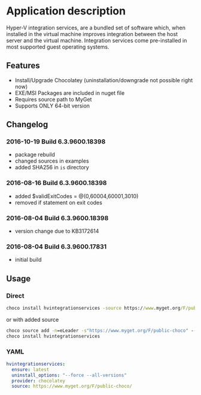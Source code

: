 # Application description

Hyper-V integration services, are a bundled set of software which, when installed in the virtual machine improves integration between the host server and the virtual machine. Integration services come pre-installed in most supported guest operating systems.

## Features

* Install/Upgrade Chocolatey (uninstallation/downgrade not possible right now)
* EXE/MSI Packages are included in nuget file
* Requires source path to MyGet
* Supports ONLY 64-bit version

## Changelog

### 2016-10-19 Build 6.3.9600.18398

* package rebuild
* changed sources in examples
* added SHA256 in `is` directory


### 2016-08-16 Build 6.3.9600.18398

* added $validExitCodes = @(0,60004,60001,3010)
* removed if statement on exit codes


### 2016-08-04 Build 6.3.9600.18398

* version change due to KB3172614


### 2016-08-04 Build 6.3.9600.17831


* initial build

## Usage

### Direct

```cmd
choco install hvintegrationservices -source https://www.myget.org/F/public-choco/ 
```

or with added source

```cmd
choco source add -n=eLeader -s"https://www.myget.org/F/public-choco" --priority=10
choco install hvintegrationservices
```

### YAML

```yaml
hvintegrationservices:
  ensure: latest
  uninstall_options: "--force --all-versions"
  provider: chocolatey
  source: https://www.myget.org/F/public-choco/
```